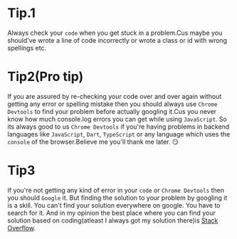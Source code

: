 # Tip.1

Always check your `code` when you get stuck in a problem.Cus maybe you should've wrote a line of code incorrectly or wrote a class or id with wrong spellings etc.

# Tip2(Pro tip)

If you are assured by re-checking your code over and over again without getting any error or spelling mistake then you should always use `Chrome Devtools` to find your problem before actually googling it.Cus you never know how much console.log errors you can get while using `JavaScript`.
So its always good to us `Chrome Devtools` if you're having problems in backend languages like `JavaScript`, `Dart`, `TypeScript` or any language which uses the `console` of the browser.Believe me you'll thank me later. :smirk:

# Tip3

If you're not getting any kind of error in your `code` or `Chrome Devtools` then you should `Google` it. But finding the solution to your problem by googling it is a skill. You can't find your solution everywhere on google. You have to search for it. And in my opinion the best place where you can find your solution based on coding(atleast I always got my solution there)is [ Stack Overflow](https://stackoverflow.com/). 